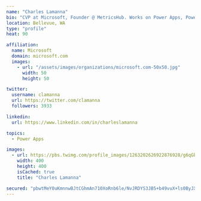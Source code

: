 ```yaml
---
name: "Charles Lamanna"
bio: "CVP at Microsoft, Founder @ MetricsHub. Works on Power Apps, Power Automate, Power Virtual Agent, Common Data Service and Dynamics 365."
location: Bellevue, WA
type: "profile"
heat: 90

affiliation:
  name: Microsoft
  domain: microsoft.com
  images:
    - url: "/assets/images/organizations/microsoft.com-50x50.jpg"
      width: 50
      height: 50

twitter:
  username: clamanna
  url: https://twitter.com/clamanna
  followers: 3933

linkedin:
  url: https://www.linkedin.com/in/charleslamanna

topics:
  - Power Apps

images:
  - url: https://pbs.twimg.com/profile_images/1263202626922876928/g6qGbHZ-_400x400.jpg
    width: 400
    height: 400
    isCached: true
    title: "Charles Lamanna"

secured: "pbwtMeY0uKmnnwBJtCGhmAn710XoRnb6le/NvJRDYS3JB5+b49vuX+ls0ByJXxhrwhvhWjE9IYMKOxWkLh1tGF0jCOSD2am9ICn7CVlyomiK6U1djar3Ay6jrbb9L6lJoiyGH9qE1KBWCgv8sLeeQVQsluegVa4wM7ZYY35B5TLPk90E/P+DwoWC7lmO2k7I/HQ3BCujSd5lEgnPHRyRGVgNtCZqvMNYjuhuiKZGWpfTUYtEC4DpRSo8pVj5PGsVvBSb+/R+NrCs570/YqARr9ifydZ4Ma0YQ8Y5vdp9vmh+WRpsUnY5k4XzBvPQgkvtsK5gA/elbP1u9pEtpyKVhCAn16NfkZ+tgvbIp1stmW9Gnv8p+xMuf5ZwV21RZ2OAcQMSxnT1PMcHvZ91aHMxdYqXsnijrZY0m09vyHBocl4=;Oo9kT8HiCa/usYnjNxDZ2g=="
---
```


